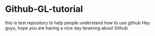 # Github-GL-tutorial
this is test repository to help people understand how to use github
Hey guys, hope you are having a nice day leraining about Github
